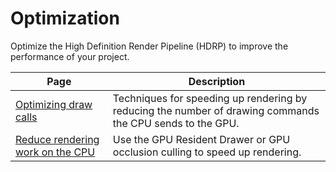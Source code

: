# Optimization

Optimize the High Definition Render Pipeline (HDRP) to improve the performance of your project.

|Page|Description|
|-|-|
|[Optimizing draw calls](reduce-draw-calls-landing-hdrp.md) | Techniques for speeding up rendering by reducing the number of drawing commands the CPU sends to the GPU. |
|[Reduce rendering work on the CPU](reduce-rendering-work-on-cpu.md)|Use the GPU Resident Drawer or GPU occlusion culling to speed up rendering.|

